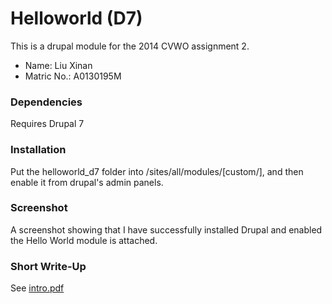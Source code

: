 Helloworld (D7)
================

This is a drupal module for the 2014 CVWO assignment 2. 

* Name: Liu Xinan 
* Matric No.: A0130195M

### Dependencies 
Requires Drupal 7

### Installation
Put the helloworld_d7 folder into /sites/all/modules/[custom/], and then enable it from drupal's admin panels.

### Screenshot
A screenshot showing that I have successfully installed Drupal and enabled the Hello World module is attached. 

### Short Write-Up
See [intro.pdf](intro.pdf)
